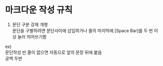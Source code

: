 # 마크다운 작성 규칙  
  
1. 문단 구분 강재 개행  
 문단을 구별하려면 문단사이에 삽입하거나 줄의 마지막에 [Space Bar]를 두 번 이상 눌러 띄어쓰기함
   
 ex)  
 문단작성
 빈 줄이 없으면 자동으로 앞의 문장 뒤에 붙음  
 공백 두번 

